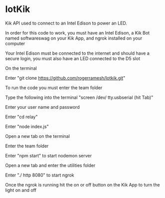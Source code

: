 # IotKik
Kik API used to connect to an Intel Edison to power an LED.

In order for this code to work, you must have an Intel Edison, a Kik Bot named softwareswag on your Kik App, and ngrok installed on your computer

Your Intel Edison must be connected to the internet and should have a secure login, you must also have an LED connected to the D5 slot


On the terminal 

Enter "git clone https://github.com/rogerramesh/Iotkik.git"


To run the code you must enter the team folder  


Type the following into the terminal "screen /dev/ tty.usbserial (hit Tab)"

Enter your user name and password

Enter "cd relay"

Enter "node index.js"

Open a new tab on the terminal 

Enter the team folder

Enter "npm start" to start nodemon server


Open a new tab and enter the utilities folder

Enter "./ http 8080" to start ngrok

Once the ngrok is running hit the on or off button on the Kik App to turn the light on and off
